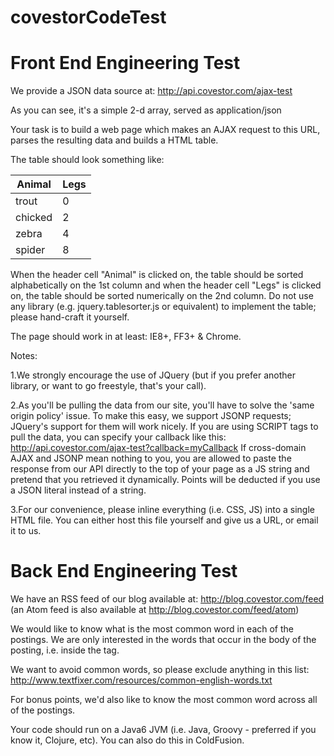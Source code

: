 covestorCodeTest
================

Front End Engineering Test
================

We provide a JSON data source at: http://api.covestor.com/ajax-test

As you can see, it's a simple 2-d array, served as application/json

Your task is to build a web page which makes an AJAX request to this URL, parses the resulting data and builds a HTML table.

The table should look something like:

|   Animal  | Legs |
| --------- | ---- |
| trout     |   0  |
| chicked   |   2  |
| zebra     |   4  |
| spider    |   8  |

When the header cell "Animal" is clicked on, the table should be sorted alphabetically on the 1st column and when the header cell "Legs" is clicked on, the table should be sorted numerically on the 2nd column. Do not use any library (e.g. jquery.tablesorter.js or equivalent) to implement the table; please hand-craft it yourself.

The page should work in at least: IE8+, FF3+ & Chrome.

Notes:

1.We strongly encourage the use of JQuery (but if you prefer another library, or want to go freestyle, that's your call).

2.As you'll be pulling the data from our site, you'll have to solve the 'same origin policy' issue. To make this easy, we support JSONP requests; JQuery's support for them will work nicely. If you are using SCRIPT tags to pull the data, you can specify your callback like this: http://api.covestor.com/ajax-test?callback=myCallback If cross-domain AJAX and JSONP mean nothing to you, you are allowed to paste the response from our API directly to the top of your page as a JS string and pretend that you retrieved it dynamically. Points will be deducted if you use a JSON literal instead of a string.

3.For our convenience, please inline everything (i.e. CSS, JS) into a single HTML file. You can either host this file yourself and give us a URL, or email it to us.

Back End Engineering Test
================

We have an RSS feed of our blog available at: http://blog.covestor.com/feed (an Atom feed is also available at http://blog.covestor.com/feed/atom)

We would like to know what is the most common word in each of the postings. We are only interested in the words that occur in the body of the posting, i.e. inside the <content> tag.

We want to avoid common words, so please exclude anything in this list: http://www.textfixer.com/resources/common-english-words.txt

For bonus points, we'd also like to know the most common word across all of the postings.

Your code should run on a Java6 JVM (i.e. Java, Groovy - preferred if you know it, Clojure, etc). You can also do this in ColdFusion.
